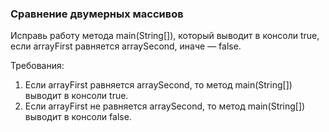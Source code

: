 
### Сравнение двумерных массивов

Исправь работу метода main(String[]), который выводит в консоли true, если arrayFirst равняется arraySecond,
иначе &mdash; false.


Требования:
1.	Если arrayFirst равняется arraySecond, то метод main(String[]) выводит в консоли true.
2.	Если arrayFirst не равняется arraySecond, то метод main(String[]) выводит в консоли false.


